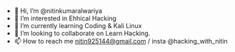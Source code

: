 - 👋 Hi, I’m @nitinkumaralwariya
- 👀 I’m interested in Ehhical Hacking
- 🌱 I’m currently learning Coding & Kali Linux
- 💞️ I’m looking to collaborate on Learn Hacking.
- 📫 How to reach me nitin925144@gmail.com / insta @hacking_with_nitin

<!---
nitinkumaralwariya/nitinkumaralwariya is a ✨ special ✨ repository because its `README.md` (this file) appears on your GitHub profile.
You can click the Preview link to take a look at your changes.
--->
